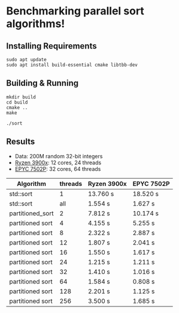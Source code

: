 # Benchmarking parallel sort algorithms!

## Installing Requirements

```
sudo apt update
sudo apt install build-essential cmake libtbb-dev
```

## Building & Running

```
mkdir build
cd build
cmake ..
make

./sort
```

## Results

* Data: 200M random 32-bit integers
* [Ryzen 3900x](https://www.amd.com/en/product/8436): 12 cores, 24 threads
* [EPYC 7502P](https://www.amd.com/en/products/cpu/amd-epyc-7502p): 32 cores, 64 threads

| Algorithm        | threads | Ryzen 3900x | EPYC 7502P |
|------------------|---------|-------------|------------|
| std::sort        | 1       | 13.760 s    | 18.520 s   |
| std::sort        | all     | 1.554 s     | 1.627 s    |
| partitioned_sort | 2       | 7.812 s     | 10.174 s   |
| partitioned sort | 4       | 4.155 s     | 5.255 s    |
| partitioned sort | 8       | 2.322 s     | 2.887 s    |
| partitioned sort | 12      | 1.807 s     | 2.041 s    |
| partitioned sort | 16      | 1.550 s     | 1.617 s    |
| partitioned sort | 24      | 1.215 s     | 1.211 s    |
| partitioned sort | 32      | 1.410 s     | 1.016 s    |
| partitioned sort | 64      | 1.584 s     | 0.808 s    |
| partitioned sort | 128     | 2.201 s     | 1.125 s    |
| partitioned sort | 256     | 3.500 s     | 1.685 s    |

